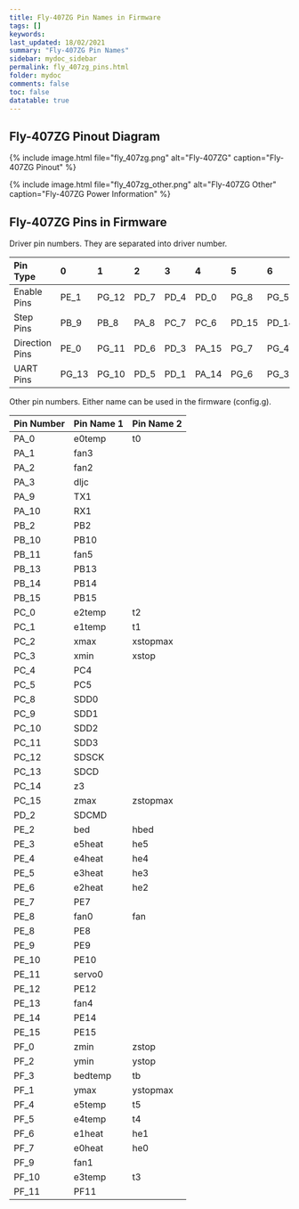 ```yaml
---
title: Fly-407ZG Pin Names in Firmware
tags: []
keywords: 
last_updated: 18/02/2021
summary: "Fly-407ZG Pin Names"
sidebar: mydoc_sidebar
permalink: fly_407zg_pins.html
folder: mydoc
comments: false
toc: false
datatable: true
---
```


## Fly-407ZG Pinout Diagram

{% include image.html file="fly_407zg.png" alt="Fly-407ZG" caption="Fly-407ZG Pinout" %}

{% include image.html file="fly_407zg_other.png" alt="Fly-407ZG Other" caption="Fly-407ZG Power Information" %}

## Fly-407ZG Pins in Firmware

Driver pin numbers. They are separated into driver number.

<div class="datatable-begin"></div>

|Pin Type|0|1|2|3|4|5|6|7|8|
| :------------- |:-------------|:-------------|:-------------|:-------------|:-------------|:-----|:--|:--|:--|
|Enable Pins|PE_1|PG_12|PD_7|PD_4|PD_0|PG_8|PG_5|PG_2|PD_9|
|Step Pins|PB_9|PB_8|PA_8|PC_7|PC_6|PD_15|PD_14|PD_13|PD_12|
|Direction Pins|PE_0|PG_11|PD_6|PD_3|PA_15|PG_7|PG_4|PD_11|PD_8|
|UART Pins|PG_13|PG_10|PD_5|PD_1|PA_14|PG_6|PG_3|PD_10|PB_12|

<div class="datatable-end"></div>

Other pin numbers. Either name can be used in the firmware (config.g).

<div class="datatable-begin"></div>

|Pin Number|Pin Name 1|Pin Name 2|
| :------------- |:-------------|:-------------|
|PA_0|e0temp|t0|
|PA_1|fan3||
|PA_2|fan2||
|PA_3|dljc||
|PA_9|TX1||
|PA_10|RX1||
|PB_2|PB2||
|PB_10|PB10||
|PB_11|fan5||
|PB_13|PB13||
|PB_14|PB14||
|PB_15|PB15||
|PC_0|e2temp|t2|
|PC_1|e1temp|t1|
|PC_2|xmax|xstopmax|
|PC_3|xmin|xstop|
|PC_4|PC4||
|PC_5|PC5||
|PC_8|SDD0||
|PC_9|SDD1||
|PC_10|SDD2||
|PC_11|SDD3||
|PC_12|SDSCK||
|PC_13|SDCD||
|PC_14|z3||
|PC_15|zmax|zstopmax|
|PD_2|SDCMD||
|PE_2|bed|hbed|
|PE_3|e5heat|he5|
|PE_4|e4heat|he4|
|PE_5|e3heat|he3|
|PE_6|e2heat|he2|
|PE_7|PE7||
|PE_8|fan0|fan|
|PE_8|PE8||
|PE_9|PE9||
|PE_10|PE10||
|PE_11|servo0||
|PE_12|PE12||
|PE_13|fan4||
|PE_14|PE14||
|PE_15|PE15||
|PF_0|zmin|zstop|
|PF_2|ymin|ystop|
|PF_3|bedtemp|tb|
|PF_1|ymax|ystopmax|
|PF_4|e5temp|t5|
|PF_5|e4temp|t4|
|PF_6|e1heat|he1|
|PF_7|e0heat|he0|
|PF_9|fan1||
|PF_10|e3temp|t3|
|PF_11|PF11||

<div class="datatable-end"></div>
